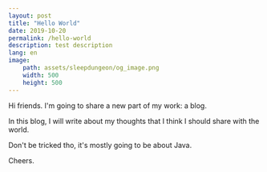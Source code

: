 ```yaml
---
layout: post
title: "Hello World"
date: 2019-10-20
permalink: /hello-world
description: test description
lang: en
image:
    path: assets/sleepdungeon/og_image.png
    width: 500
    height: 500
---
```


Hi friends. I'm going to share a new part of my work: a blog.

In this blog, I will write about my thoughts that I think I should share with the world.

Don't be tricked tho, it's mostly going to be about Java.

Cheers.
